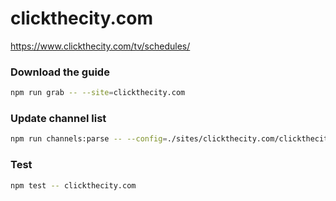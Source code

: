 # clickthecity.com

https://www.clickthecity.com/tv/schedules/

### Download the guide

```sh
npm run grab -- --site=clickthecity.com
```

### Update channel list

```sh
npm run channels:parse -- --config=./sites/clickthecity.com/clickthecity.com.config.js --output=./sites/clickthecity.com/clickthecity.com.channels.xml
```

### Test

```sh
npm test -- clickthecity.com
```
